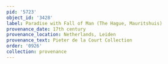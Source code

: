 ```yaml
---
pid: '5723'
object_id: '3428'
label: Paradise with Fall of Man (The Hague, Mauritshuis)
provenance_date: 17th century
provenance_location: Netherlands, Leiden
provenance_text: Pieter de la Court Collection
order: '0926'
collection: provenance
---
```

